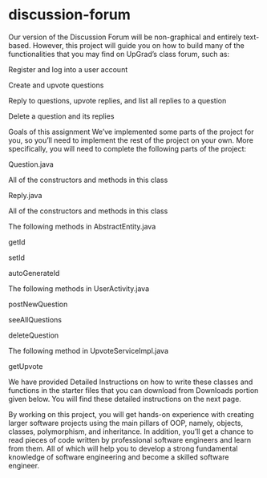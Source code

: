 # discussion-forum
Our version of the Discussion Forum will be non-graphical and entirely text-based. However, this project will guide you on how to build many of the functionalities that you may find on UpGrad’s class forum, such as:

Register and log into a user account

Create and upvote questions

Reply to questions, upvote replies, and list all replies to a question

Delete a question and its replies

Goals of this assignment We’ve implemented some parts of the project for you, so you’ll need to implement the rest of the project on your own. More specifically, you will need to complete the following parts of the project:

Question.java

All of the constructors and methods in this class

Reply.java

All of the constructors and methods in this class

The following methods in AbstractEntity.java

getId

setId

autoGenerateId

The following methods in UserActivity.java

postNewQuestion

seeAllQuestions

deleteQuestion

The following method in UpvoteServiceImpl.java

getUpvote

We have provided Detailed Instructions on how to write these classes and functions in the starter files that you can download from Downloads portion given below. You will find these detailed instructions on the next page.

By working on this project, you will get hands-on experience with creating larger software projects using the main pillars of OOP, namely, objects, classes, polymorphism, and inheritance. In addition, you’ll get a chance to read pieces of code written by professional software engineers and learn from them. All of which will help you to develop a strong fundamental knowledge of software engineering and become a skilled software engineer.
